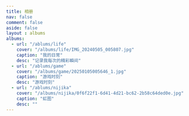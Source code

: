 ```yaml
---
title: 相册
nav: false
comment: false
aside: false
layout : albums
albums:
  - url: "/ablums/life"
    cover: "/albums/life/IMG_20240505_005807.jpg"
    caption: "我的日常"
    desc: "记录我每次的精彩瞬间"
  - url: "/ablums/game"
    cover: "/albums/game/20250105005646_1.jpg"
    caption: "游戏时刻"
    desc: "游戏时刻"
  - url: "/ablums/nijika"
    cover: "/albums/nijika/0f6f22f1-6d41-4d21-bc62-2b58c64ded0e.jpg"
    caption: "虹图"
    desc: ""
---
```

